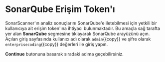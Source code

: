 # SonarQube Erişim Token'ı

SonarScanner'ın analiz sonuçlarını SonarQube'e iletebilmesi için yetkili bir kullanıcıya ait erişim token'ına ihtiyacı bulunmaktadır. Bu amaçla sağ tarafta yer alan **SonarQube** segmesine tıklayarak SonarQube arayüzünü açın. Açılan giriş sayfasında kullanıcı adı olarak `admin`{{copy}} ve şifre olarak `enterprisecoding`{{copy}} değerleri ile giriş yapın.

**Continue** butonuna basarak sıradaki adıma geçebilirsiniz.